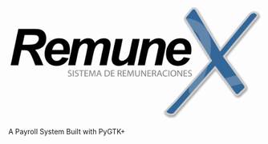 ![](https://github.com/minostro/remunex/blob/master/src/pixmaps/Remunex.png)

A Payroll System Built with PyGTK+

